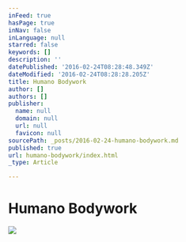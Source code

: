 ```yaml
---
inFeed: true
hasPage: true
inNav: false
inLanguage: null
starred: false
keywords: []
description: ''
datePublished: '2016-02-24T08:28:48.349Z'
dateModified: '2016-02-24T08:28:28.205Z'
title: Humano Bodywork
author: []
authors: []
publisher:
  name: null
  domain: null
  url: null
  favicon: null
sourcePath: _posts/2016-02-24-humano-bodywork.md
published: true
url: humano-bodywork/index.html
_type: Article

---
```

# Humano Bodywork
![](https://the-grid-user-content.s3-us-west-2.amazonaws.com/d203a158-e6f5-4f5a-b4fc-d29bb7120147.jpg)